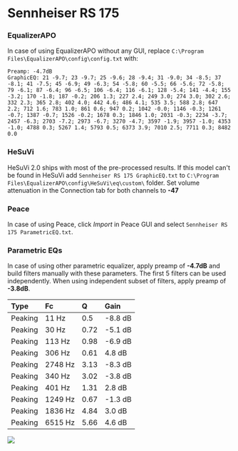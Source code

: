 # Sennheiser RS 175

### EqualizerAPO
In case of using EqualizerAPO without any GUI, replace `C:\Program Files\EqualizerAPO\config\config.txt`
with:
```
Preamp: -4.7dB
GraphicEQ: 21 -9.7; 23 -9.7; 25 -9.6; 28 -9.4; 31 -9.0; 34 -8.5; 37 -8.1; 41 -7.5; 45 -6.9; 49 -6.3; 54 -5.8; 60 -5.5; 66 -5.6; 72 -5.8; 79 -6.1; 87 -6.4; 96 -6.5; 106 -6.4; 116 -6.1; 128 -5.4; 141 -4.4; 155 -3.2; 170 -1.8; 187 -0.2; 206 1.3; 227 2.4; 249 3.0; 274 3.0; 302 2.6; 332 2.3; 365 2.8; 402 4.0; 442 4.6; 486 4.1; 535 3.5; 588 2.8; 647 2.2; 712 1.6; 783 1.0; 861 0.6; 947 0.2; 1042 -0.0; 1146 -0.3; 1261 -0.7; 1387 -0.7; 1526 -0.2; 1678 0.3; 1846 1.0; 2031 -0.3; 2234 -3.7; 2457 -6.3; 2703 -7.2; 2973 -6.7; 3270 -4.7; 3597 -1.9; 3957 -1.0; 4353 -1.0; 4788 0.3; 5267 1.4; 5793 0.5; 6373 3.9; 7010 2.5; 7711 0.3; 8482 0.0
```

### HeSuVi
HeSuVi 2.0 ships with most of the pre-processed results. If this model can't be found in HeSuVi add
`Sennheiser RS 175 GraphicEQ.txt` to `C:\Program Files\EqualizerAPO\config\HeSuVi\eq\custom\` folder.
Set volume attenuation in the Connection tab for both channels to **-47**

### Peace
In case of using Peace, click *Import* in Peace GUI and select `Sennheiser RS 175 ParametricEQ.txt`.

### Parametric EQs
In case of using other parametric equalizer, apply preamp of **-4.7dB** and build filters manually
with these parameters. The first 5 filters can be used independently.
When using independent subset of filters, apply preamp of **-3.8dB**.

| Type    | Fc      |    Q | Gain    |
|:--------|:--------|:-----|:--------|
| Peaking | 11 Hz   | 0.5  | -8.8 dB |
| Peaking | 30 Hz   | 0.72 | -5.1 dB |
| Peaking | 113 Hz  | 0.98 | -6.9 dB |
| Peaking | 306 Hz  | 0.61 | 4.8 dB  |
| Peaking | 2748 Hz | 3.13 | -8.3 dB |
| Peaking | 340 Hz  | 3.02 | -3.8 dB |
| Peaking | 401 Hz  | 1.31 | 2.8 dB  |
| Peaking | 1249 Hz | 0.67 | -1.3 dB |
| Peaking | 1836 Hz | 4.84 | 3.0 dB  |
| Peaking | 6515 Hz | 5.66 | 4.6 dB  |

![](https://raw.githubusercontent.com/jaakkopasanen/AutoEq/master/results/rtings/rtings/Sennheiser%20RS%20175/Sennheiser%20RS%20175.png)